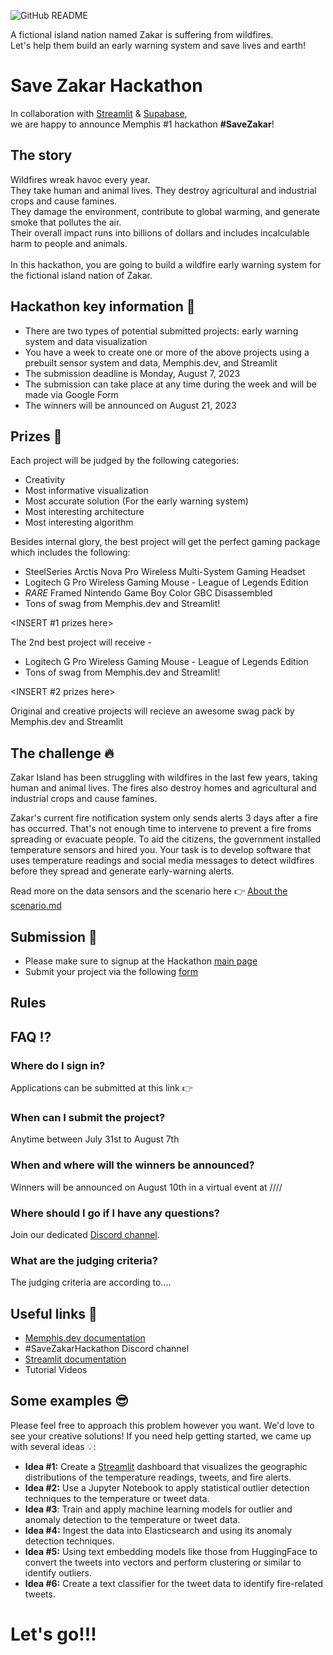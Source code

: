 ![GitHub README](https://github.com/memphisdev/save-zakar-hackathon/assets/70286779/dc56d45f-8861-49b0-9796-05f33ea8a9d4)


A fictional island nation named Zakar is suffering from wildfires.<br>
Let's help them build an early warning system and save lives and earth!

# Save Zakar Hackathon
In collaboration with [Streamlit](https://github.com/streamlit/streamlit) & [Supabase](https://github.com/supabase),<br>
we are happy to announce Memphis #1 hackathon **#SaveZakar**!<br>

## The story
Wildfires wreak havoc every year.<br>
They take human and animal lives. They destroy agricultural and industrial crops and cause famines.<br>
They damage the environment, contribute to global warming, and generate smoke that pollutes the air.<br>
Their overall impact runs into billions of dollars and includes incalculable harm to people and animals.<br>
<br>
In this hackathon, you are going to build a wildfire early warning system for the fictional island nation of Zakar.

## Hackathon key information 🔑
* There are two types of potential submitted projects: early warning system and data visualization
* You have a week to create one or more of the above projects using a prebuilt sensor system and data, Memphis.dev, and Streamlit
* The submission deadline is Monday, August 7, 2023
* The submission can take place at any time during the week and will be made via Google Form
* The winners will be announced on August 21, 2023

## Prizes 🎁 
Each project will be judged by the following categories:
* Creativity
* Most informative visualization
* Most accurate solution (For the early warning system)
* Most interesting architecture
* Most interesting algorithm

Besides internal glory, the best project will get the perfect gaming package which includes the following:
* SteelSeries Arctis Nova Pro Wireless Multi-System Gaming Headset
* Logitech G Pro Wireless Gaming Mouse - League of Legends Edition
* *RARE* Framed Nintendo Game Boy Color GBC Disassembled
* Tons of swag from Memphis.dev and Streamlit!

<INSERT #1 prizes here>

The 2nd best project will receive -  
* Logitech G Pro Wireless Gaming Mouse - League of Legends Edition
* Tons of swag from Memphis.dev and Streamlit!

<INSERT #2 prizes here>

Original and creative projects will recieve an awesome swag pack by Memphis.dev and Streamlit

## The challenge 🔥
Zakar Island has been struggling with wildfires in the last few years, taking human and animal lives. The fires also destroy homes and agricultural and industrial crops and cause famines.

Zakar's current fire notification system only sends alerts 3 days after a fire has occurred.  That's not enough time to intervene to prevent a fire froms spreading or evacuate people.  To aid the citizens, the government installed temperature sensors and hired you.  Your task is to develop software that uses temperature readings and social media messages to detect wildfires before they spread and generate early-warning alerts.

Read more on the data sensors and the scenario here 👉 [About the scenario.md](https://github.com/memphisdev/savezakar/blob/main/About%20the%20scenario.md) 

## Submission 🏁
* Please make sure to signup at the Hackathon [main page](https://hackathon.memphis.dev)
* Submit your project via the following [form](#)

## Rules  

## FAQ ⁉️
  
### Where do I sign in?
Applications can be submitted at this link 👉

### When can I submit the project?
Anytime between July 31st to August 7th

### When and where will the winners be announced?
Winners will be announced on August 10th in a virtual event at ////

### Where should I go if I have any questions?
Join our dedicated [Discord channel](https://discord.gg/EJqN69M6RH).

### What are the judging criteria?
The judging criteria are according to....

## Useful links 🚀
 - [Memphis.dev documentation](https://docs.memphis.dev/memphis/getting-started/readme)
 - #SaveZakarHackathon Discord channel
 - [Streamlit documentation](https://docs.streamlit.io/)
 - Tutorial Videos

## Some examples 😎
Please feel free to approach this problem however you want. We'd love to see your creative solutions!
If you need help getting started, we came up with several ideas 💡:

* **Idea #1:** Create a [Streamlit](https://github.com/streamlit/streamlit) dashboard that visualizes the geographic distributions of the temperature readings, tweets, and fire alerts.
* **Idea #2:** Use a Jupyter Notebook to apply statistical outlier detection techniques to the temperature or tweet data.
* **Idea #3**: Train and apply machine learning models for outlier and anomaly detection to the temperature or tweet data.
* **Idea #4:** Ingest the data into Elasticsearch and using its anomaly detection techniques.
* **Idea #5:** Using text embedding models like those from HuggingFace to convert the tweets into vectors and perform clustering or similar to identify outliers.
* **Idea #6:** Create a text classifier for the tweet data to identify fire-related tweets.

<h1>Let's go!!!</h1>
